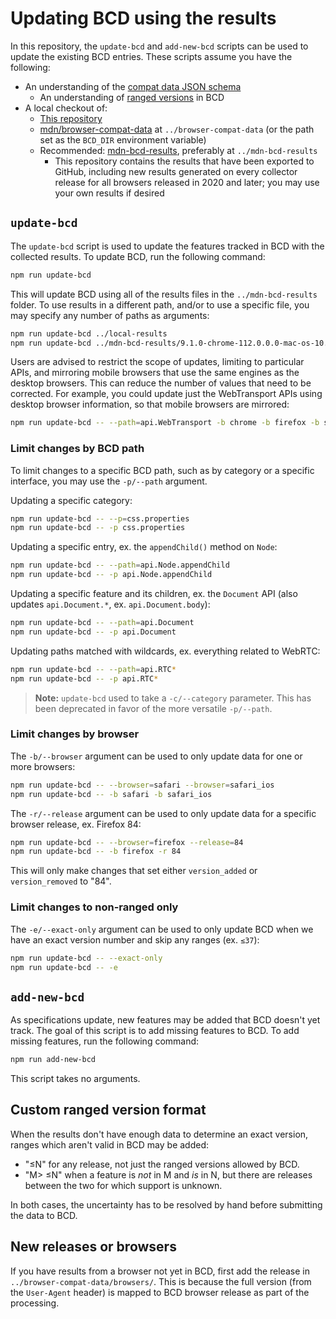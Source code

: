 # Updating BCD using the results

In this repository, the `update-bcd` and `add-new-bcd` scripts can be used to update the existing BCD entries. These scripts assume you have the following:

- An understanding of the [compat data JSON schema](https://github.com/mdn/browser-compat-data/blob/main/schemas/compat-data-schema.md#mirroring-data)
  - An understanding of [ranged versions](https://github.com/mdn/browser-compat-data/blob/main/schemas/compat-data-schema.md#ranged-versions) in BCD
- A local checkout of:
  - [This repository](https://github.com/GooborgStudios/mdn-bcd-collector)
  - [mdn/browser-compat-data](https://github.com/mdn/browser-compat-data) at `../browser-compat-data` (or the path set as the `BCD_DIR` environment variable)
  - Recommended: [mdn-bcd-results](https://github.com/GooborgStudios/mdn-bcd-results), preferably at `../mdn-bcd-results`
    - This repository contains the results that have been exported to GitHub, including new results generated on every collector release for all browsers released in 2020 and later; you may use your own results if desired

## `update-bcd`

The `update-bcd` script is used to update the features tracked in BCD with the collected results. To update BCD, run the following command:

```sh
npm run update-bcd
```

This will update BCD using all of the results files in the `../mdn-bcd-results` folder. To use results in a different path, and/or to use a specific file, you may specify any number of paths as arguments:

```sh
npm run update-bcd ../local-results
npm run update-bcd ../mdn-bcd-results/9.1.0-chrome-112.0.0.0-mac-os-10.15.7-79d130f929.json
```

Users are advised to restrict the scope of updates, limiting to particular APIs, and mirroring mobile browsers that use the same engines as the desktop browsers.
This can reduce the number of values that need to be corrected.
For example, you could update just the WebTransport APIs using desktop browser information, so that mobile browsers are mirrored:

```sh
npm run update-bcd -- --path=api.WebTransport -b chrome -b firefox -b safari 
```

### Limit changes by BCD path

To limit changes to a specific BCD path, such as by category or a specific interface, you may use the `-p/--path` argument.

Updating a specific category:

```sh
npm run update-bcd -- --p=css.properties
npm run update-bcd -- -p css.properties
```

Updating a specific entry, ex. the `appendChild()` method on `Node`:

```sh
npm run update-bcd -- --path=api.Node.appendChild
npm run update-bcd -- -p api.Node.appendChild
```

Updating a specific feature and its children, ex. the `Document` API (also updates `api.Document.*`, ex. `api.Document.body`):

```sh
npm run update-bcd -- --path=api.Document
npm run update-bcd -- -p api.Document
```

Updating paths matched with wildcards, ex. everything related to WebRTC:

```sh
npm run update-bcd -- --path=api.RTC*
npm run update-bcd -- -p api.RTC*
```

> **Note:** `update-bcd` used to take a `-c/--category` parameter. This has been deprecated in favor of the more versatile `-p/--path`.

### Limit changes by browser

The `-b/--browser` argument can be used to only update data for one or more browsers:

```sh
npm run update-bcd -- --browser=safari --browser=safari_ios
npm run update-bcd -- -b safari -b safari_ios
```

The `-r/--release` argument can be used to only update data for a specific browser release, ex. Firefox 84:

```sh
npm run update-bcd -- --browser=firefox --release=84
npm run update-bcd -- -b firefox -r 84
```

This will only make changes that set either `version_added` or `version_removed` to "84".

### Limit changes to non-ranged only

The `-e/--exact-only` argument can be used to only update BCD when we have an exact version number and skip any ranges (ex. `≤37`):

```sh
npm run update-bcd -- --exact-only
npm run update-bcd -- -e
```

## `add-new-bcd`

As specifications update, new features may be added that BCD doesn't yet track. The goal of this script is to add missing features to BCD. To add missing features, run the following command:

```sh
npm run add-new-bcd
```

This script takes no arguments.

## Custom ranged version format

When the results don't have enough data to determine an exact version, ranges which aren't valid in BCD may be added:

- "≤N" for any release, not just the ranged versions allowed by BCD.
- "M> ≤N" when a feature is _not_ in M and _is_ in N, but there are releases between the two for which support is unknown.

In both cases, the uncertainty has to be resolved by hand before submitting the data to BCD.

## New releases or browsers

If you have results from a browser not yet in BCD, first add the release in `../browser-compat-data/browsers/`. This is because the full version (from the `User-Agent` header) is mapped to BCD browser release as part of the processing.
